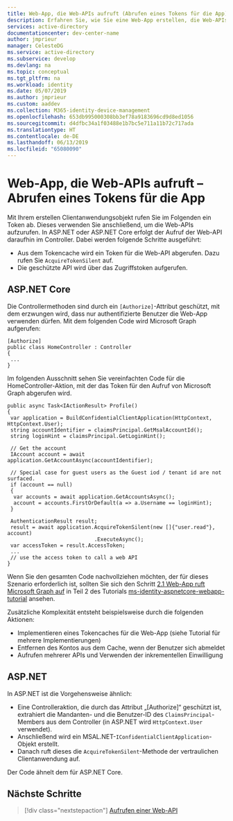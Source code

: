 ```yaml
---
title: Web-App, die Web-APIs aufruft (Abrufen eines Tokens für die App) – Microsoft Identity Platform
description: Erfahren Sie, wie Sie eine Web-App erstellen, die Web-APIs aufruft (Abruf eines Tokens für die App).
services: active-directory
documentationcenter: dev-center-name
author: jmprieur
manager: CelesteDG
ms.service: active-directory
ms.subservice: develop
ms.devlang: na
ms.topic: conceptual
ms.tgt_pltfrm: na
ms.workload: identity
ms.date: 05/07/2019
ms.author: jmprieur
ms.custom: aaddev
ms.collection: M365-identity-device-management
ms.openlocfilehash: 653db995000308bb3ef78a9183696cd9d8ed1056
ms.sourcegitcommit: d4dfbc34a1f03488e1b7bc5e711a11b72c717ada
ms.translationtype: HT
ms.contentlocale: de-DE
ms.lasthandoff: 06/13/2019
ms.locfileid: "65080090"
---
```

# <a name="web-app-that-calls-web-apis---acquire-a-token-for-the-app"></a>Web-App, die Web-APIs aufruft – Abrufen eines Tokens für die App

Mit Ihrem erstellen Clientanwendungsobjekt rufen Sie im Folgenden ein Token ab. Dieses verwenden Sie anschließend, um die Web-APIs aufzurufen. In ASP.NET oder ASP.NET Core erfolgt der Aufruf der Web-API daraufhin im Controller. Dabei werden folgende Schritte ausgeführt:

- Aus dem Tokencache wird ein Token für die Web-API abgerufen. Dazu rufen Sie `AcquireTokenSilent` auf.
- Die geschützte API wird über das Zugriffstoken aufgerufen.

## <a name="aspnet-core"></a>ASP.NET Core

Die Controllermethoden sind durch ein `[Authorize]`-Attribut geschützt, mit dem erzwungen wird, dass nur authentifizierte Benutzer die Web-App verwenden dürfen. Mit dem folgenden Code wird Microsoft Graph aufgerufen:

```CSharp
[Authorize]
public class HomeController : Controller
{
 ...
}
```

Im folgenden Ausschnitt sehen Sie vereinfachten Code für die HomeController-Aktion, mit der das Token für den Aufruf von Microsoft Graph abgerufen wird.

```CSharp
public async Task<IActionResult> Profile()
{
 var application = BuildConfidentialClientApplication(HttpContext, HttpContext.User);
 string accountIdentifier = claimsPrincipal.GetMsalAccountId();
 string loginHint = claimsPrincipal.GetLoginHint();

 // Get the account
 IAccount account = await application.GetAccountAsync(accountIdentifier);

 // Special case for guest users as the Guest iod / tenant id are not surfaced.
 if (account == null)
 {
  var accounts = await application.GetAccountsAsync();
  account = accounts.FirstOrDefault(a => a.Username == loginHint);
 }

 AuthenticationResult result;
 result = await application.AcquireTokenSilent(new []{"user.read"}, account)
                            .ExecuteAsync();
 var accessToken = result.AccessToken;
 ...
 // use the access token to call a web API
}
```

Wenn Sie den gesamten Code nachvollziehen möchten, der für dieses Szenario erforderlich ist, sollten Sie sich den Schritt [2.1 Web-App ruft Microsoft Graph auf](https://github.com/Azure-Samples/active-directory-aspnetcore-webapp-openidconnect-v2/tree/master/2-WebApp-graph-user/2-1-Call-MSGraph) in Teil 2 des Tutorials [ms-identity-aspnetcore-webapp-tutorial](https://github.com/Azure-Samples/ms-identity-aspnetcore-webapp-tutorial) ansehen.

Zusätzliche Komplexität entsteht beispielsweise durch die folgenden Aktionen:

- Implementieren eines Tokencaches für die Web-App (siehe Tutorial für mehrere Implementierungen)
- Entfernen des Kontos aus dem Cache, wenn der Benutzer sich abmeldet
- Aufrufen mehrerer APIs und Verwenden der inkrementellen Einwilligung

## <a name="aspnet"></a>ASP.NET

In ASP.NET ist die Vorgehensweise ähnlich:

- Eine Controlleraktion, die durch das Attribut „[Authorize]“ geschützt ist, extrahiert die Mandanten- und die Benutzer-ID des `ClaimsPrincipal`-Members aus dem Controller (in ASP.NET wird `HttpContext.User` verwendet).
- Anschließend wird ein MSAL.NET-`IConfidentialClientApplication`-Objekt erstellt.
- Danach ruft dieses die `AcquireTokenSilent`-Methode der vertraulichen Clientanwendung auf. 

Der Code ähnelt dem für ASP.NET Core.

## <a name="next-steps"></a>Nächste Schritte

> [!div class="nextstepaction"]
> [Aufrufen einer Web-API](scenario-web-app-call-api-call-api.md)
